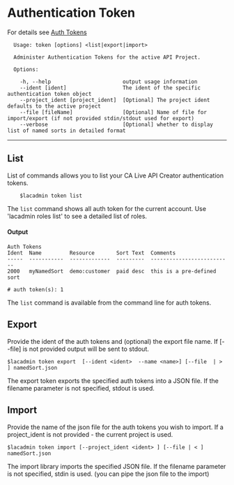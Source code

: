 # Authentication Token
For details see [Auth Tokens](https://docops.ca.com/ca-live-api-creator/4-0/en/managing-apis/programmatic-api-creation/api-creation-endpoints/auth-tokens)

```
  Usage: token [options] <list|export|import>

  Administer Authentication Tokens for the active API Project.

  Options:

    -h, --help                       output usage information
    --ident [ident]                  The ident of the specific authentication token object
    --project_ident [project_ident]  [Optional] The project ident defaults to the active project
    --file [fileName]                [Optional] Name of file for import/export (if not provided stdin/stdout used for export)
    --verbose                        [Optional] whether to display list of named sorts in detailed format
```


***
## List
List of commands allows you to list your CA Live API Creator authentication tokens. 

```
    $lacadmin token list
```

The `list` command shows all auth token for the current account. Use 'lacadmin roles list' to see a detailed list of roles.

#### Output
```
Auth Tokens                                                                                                                                     
Ident  Name         Resource       Sort Text  Comments                  
-----  -----------  -------------  ---------  --------------------------
2000   myNamedSort  demo:customer  paid desc  this is a pre-defined sort

# auth token(s): 1                                                                                                                                                
```

The `list` command is available from the command line for auth tokens. 
## Export
Provide the ident of the auth tokens and (optional) the export file name. If [--file] is not provided output will be sent to stdout.
```
$lacadmin token export  [--ident <ident>  --name <name>] [--file  | > ] namedSort.json
```
The export token exports the specified auth tokens into a JSON file. If the filename parameter is not specified, stdout is used.

## Import
Provide the name of the json file for the auth tokens you wish to import. If a project_ident is not provided - the current project is used.
```
$lacadmin token import [--project_ident <ident> ] [--file | < ] namedSort.json
```
The import library imports the specified JSON file. If the filename parameter is not specified, stdin is used. (you can pipe the json file to the import)



